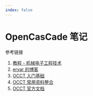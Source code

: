 ```yaml
---
index: false
---
```


# OpenCasCade 笔记

参考链接
1. [教程 - 机械电子工程技术](https://mp.weixin.qq.com/s/grYeK0j23XckbnvCbny62g)
1. [eryar 的博客](http://www.cppblog.com/eryar/archive/2014/11/16/OpenCASCADE_Outline.html)
1. [OCCT 入门基础](https://www.cnblogs.com/opencascade/p/OpenCASCADE_StartGuide.html)
1. [OCCT 常用资料整合](https://zhuanlan.zhihu.com/p/448986691)
1. [OCCT 官方文档](https://dev.opencascade.org/doc/overview/html/index.html)

<AutoCatalog/>
